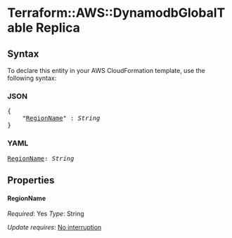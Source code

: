 # Terraform::AWS::DynamodbGlobalTable Replica

## Syntax

To declare this entity in your AWS CloudFormation template, use the following syntax:

### JSON

<pre>
{
    "<a href="#regionname" title="RegionName">RegionName</a>" : <i>String</i>
}
</pre>

### YAML

<pre>
<a href="#regionname" title="RegionName">RegionName</a>: <i>String</i>
</pre>

## Properties

#### RegionName

_Required_: Yes
_Type_: String

_Update requires_: [No interruption](https://docs.aws.amazon.com/AWSCloudFormation/latest/UserGuide/using-cfn-updating-stacks-update-behaviors.html#update-no-interrupt)

